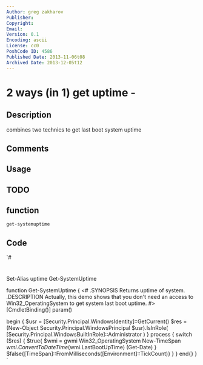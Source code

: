 ```yaml
---
Author: greg zakharov
Publisher: 
Copyright: 
Email: 
Version: 0.1
Encoding: ascii
License: cc0
PoshCode ID: 4586
Published Date: 2013-11-06t08
Archived Date: 2013-12-05t12
---
```


# 2 ways (in 1) get uptime - 

## Description

combines two technics to get last boot system uptime

## Comments



## Usage



## TODO



## function

`get-systemuptime`

## Code

`#
 #
 Set-Alias uptime Get-SystemUptime
 
 function Get-SystemUptime {
   <#
     .SYNOPSIS
         Returns uptime of system.
     .DESCRIPTION
         Actually, this demo shows that you don't need an access to Win32_OperatingSystem
         to get system last boot uptime.
   #>
   [CmdletBinding()]
   param()
   
   begin {
     $usr = [Security.Principal.WindowsIdentity]::GetCurrent()
     $res = (New-Object Security.Principal.WindowsPrincipal $usr).IsInRole(
       [Security.Principal.WindowsBuiltInRole]::Administrator
     )
   }
   process {
     switch ($res) {
       $true{
         $wmi = gwmi Win32_OperatingSystem
         New-TimeSpan $wmi.ConvertToDateTime($wmi.LastBootUpTime) (Get-Date)
       }
       $false{[TimeSpan]::FromMilliseconds([Environment]::TickCount)}
     }
   }
   end{}
 }
`

